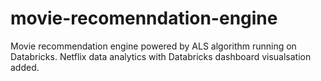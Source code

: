 # movie-recomenndation-engine
Movie recommendation engine powered by ALS algorithm running on Databricks. Netflix data analytics with Databricks dashboard visualsation added.
